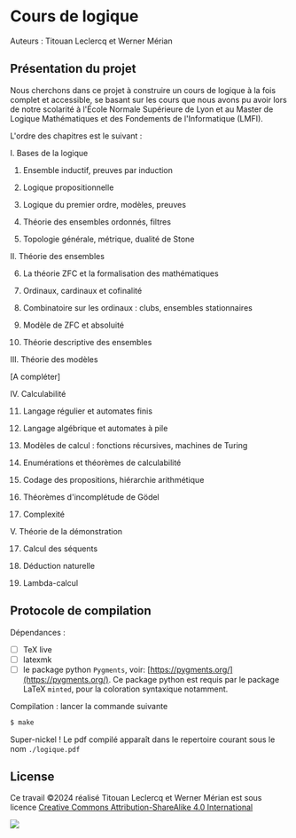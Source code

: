 # Cours de logique

Auteurs : Titouan Leclercq et Werner Mérian

## Présentation du projet

Nous cherchons dans ce projet à construire un cours de logique à la fois complet et accessible, se basant sur les cours que nous avons pu avoir lors de notre scolarité à l'École Normale Supérieure de Lyon et au Master de Logique Mathématiques et des Fondements de l'Informatique (LMFI).

L'ordre des chapitres est le suivant :

I. Bases de la logique

1. Ensemble inductif, preuves par induction

2. Logique propositionnelle

3. Logique du premier ordre, modèles, preuves

4. Théorie des ensembles ordonnés, filtres

5. Topologie générale, métrique, dualité de Stone

II. Théorie des ensembles

6. La théorie ZFC et la formalisation des mathématiques

7. Ordinaux, cardinaux et cofinalité

8. Combinatoire sur les ordinaux : clubs, ensembles stationnaires

9. Modèle de ZFC et absoluité

10. Théorie descriptive des ensembles 

III. Théorie des modèles

[A compléter]

IV. Calculabilité

11. Langage régulier et automates finis

12. Langage algébrique et automates à pile

13. Modèles de calcul : fonctions récursives, machines de Turing

14. Enumérations et théorèmes de calculabilité

15. Codage des propositions, hiérarchie arithmétique

16. Théorèmes d'incomplétude de Gödel

17. Complexité

V. Théorie de la démonstration

17. Calcul des séquents

18. Déduction naturelle

19. Lambda-calcul


## Protocole de compilation

Dépendances :

- [ ] TeX live
- [ ] latexmk
- [ ] le package python `Pygments`, voir: [https://pygments.org/](https://pygments.org/). Ce package python est requis par le package LaTeX `minted`, pour la coloration syntaxique notamment.

Compilation : lancer la commande suivante

```bash
$ make
```

Super-nickel ! Le pdf compilé apparaît dans le repertoire courant sous le nom `./logique.pdf`


## License

Ce travail ©2024 réalisé Titouan Leclercq et Werner Mérian est sous licence [Creative Commons Attribution-ShareAlike 4.0 International](https://creativecommons.org/licenses/by-sa/4.0/)

![](https://licensebuttons.net/l/by-sa/4.0/88x31.png)
